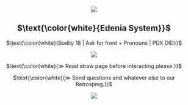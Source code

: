  <div align="center"> <img src="https://files.catbox.moe/i0z13w.gif"> </div>
 <h2 align="center">
  $\text{\color{white}{Edenia System}}$ </h2>
  
 <p align="center"> 
  $\text{\color{white}{Bodily 18 | Ask for front + Pronouns | PDX DID}}$ </p>
 
 <div align="center"> <img src="https://files.catbox.moe/tcvr16.webp"> </div>

<p align="center"> 
  $\text{\color{white}{≫ Read straw page before interacting please.}}$ </p>

<p align="center"> 
 $\text{\color{white}{≫ Send questions and whatever else to our Retrosping.}}$ </p>

  <div align="center"> <img src="https://files.catbox.moe/azq9ct.gif"> </div>
